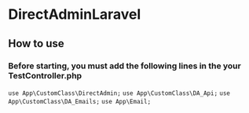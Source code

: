 # DirectAdminLaravel
## How to use
### Before starting, you must add the following lines in the your TestController.php
`use App\CustomClass\DirectAdmin;`
`use App\CustomClass\DA_Api;`
`use App\CustomClass\DA_Emails;`
`use App\Email;`
